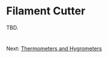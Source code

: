 # Filament Cutter
TBD.

#
Next: [Thermometers and Hygrometers](https://github.com/500Foods/WelcomeToTroodon/blob/main/docs/level_1/thermo_hygro.md)
